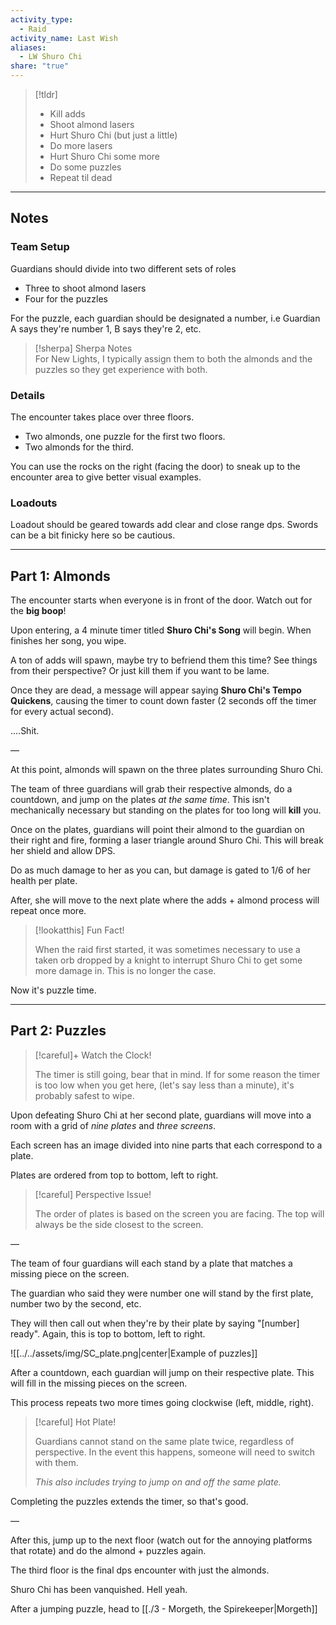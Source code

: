 ```yaml
---  
activity_type:  
  - Raid  
activity_name: Last Wish  
aliases:  
  - LW Shuro Chi  
share: "true"  
---  
```

  
> [!tldr]  
> - Kill adds  
> - Shoot almond lasers  
> - Hurt Shuro Chi (but just a little)  
> - Do more lasers  
> - Hurt Shuro Chi some more  
> - Do some puzzles  
> - Repeat til dead  
  
---  
  
## Notes  
  
### Team Setup  
  
Guardians should divide into two different sets of roles  
- Three to shoot almond lasers  
- Four for the puzzles  
  
For the puzzle, each guardian should be designated a number, i.e Guardian A says they're number 1, B says they're 2, etc.  
  
> [!sherpa] Sherpa Notes  
> For New Lights, I typically assign them to both the almonds and the puzzles so they get experience with both.  
  
### Details  
  
The encounter takes place over three floors.  
 - Two almonds, one puzzle for the first two floors.  
 - Two almonds for the third.  
  
You can use the rocks on the right (facing the door) to sneak up to the encounter area to give better visual examples.  
  
### Loadouts  
  
Loadout should be geared towards add clear and close range dps. Swords can be a bit finicky here so be cautious.  
  
----  
  
## Part 1: Almonds  
  
The encounter starts when everyone is in front of the door. Watch out for the **big boop**!  
  
Upon entering, a 4 minute timer titled **Shuro Chi's Song** will begin. When finishes her song, you wipe.  
  
A ton of adds will spawn, maybe try to befriend them this time? See things from their perspective? Or just kill them if you want to be lame.  
  
Once they are dead, a message will appear saying **Shuro Chi's Tempo Quickens**, causing the timer to count down faster (2 seconds off the timer for every actual second).  
  
....Shit.  
  
—  
  
At this point, almonds will spawn on the three plates surrounding Shuro Chi.  
  
The team of three guardians will grab their respective almonds, do a countdown, and jump on the plates *at the same time*. This isn't mechanically necessary but standing on the plates for too long will **kill** you.  
  
Once on the plates, guardians will point their almond to the guardian on their right and fire, forming a laser triangle around Shuro Chi. This will break her shield and allow DPS.  
  
Do as much damage to her as you can, but damage is gated to 1/6 of her health per plate.  
  
After, she will move to the next plate where the adds + almond process will repeat once more.  
  
> [!lookatthis] Fun Fact!  
>  
> When the raid first started, it was sometimes necessary to use a taken orb dropped by a knight to interrupt Shuro Chi to get some more damage in. This is no longer the case.  
  
Now it's puzzle time.  
  
----  
  
## Part 2: Puzzles  
  
> [!careful]+ Watch the Clock!  
>  
> The timer is still going, bear that in mind. If for some reason the timer is too low when you get here, (let's say less than a minute), it's probably safest to wipe.  
  
Upon defeating Shuro Chi at her second plate, guardians will move into a room with a grid of *nine plates* and *three screens*.  
  
Each screen has an image divided into nine parts that each correspond to a plate.  
  
Plates are ordered from top to bottom, left to right.  
  
> [!careful] Perspective Issue!  
>  
> The order of plates is based on the screen you are facing. The top will always be the side closest to the screen.  
  
—  
  
The team of four guardians will each stand by a plate that matches a missing piece on the screen.  
  
The guardian who said they were number one will stand by the first plate, number two by the second, etc.  
  
They will then call out when they're by their plate by saying "\[number] ready". Again, this is top to bottom, left to right.  
  
![[../../assets/img/SC_plate.png|center|Example of puzzles]]  
  
After a countdown, each guardian will jump on their respective plate. This will fill in the missing pieces on the screen.  
  
This process repeats two more times going clockwise (left, middle, right).  
  
> [!careful] Hot Plate!  
>  
> Guardians cannot stand on the same plate twice, regardless of perspective. In the event this happens, someone will need to switch with them.  
>  
> *This also includes trying to jump on and off the same plate.*  
  
Completing the puzzles extends the timer, so that's good.  
  
—  
  
After this, jump up to the next floor (watch out for the annoying platforms that rotate) and do the almond + puzzles again.  
  
The third floor is the final dps encounter with just the almonds.  
  
Shuro Chi has been vanquished. Hell yeah.  
  
After a jumping puzzle, head to [[./3 - Morgeth, the Spirekeeper|Morgeth]]